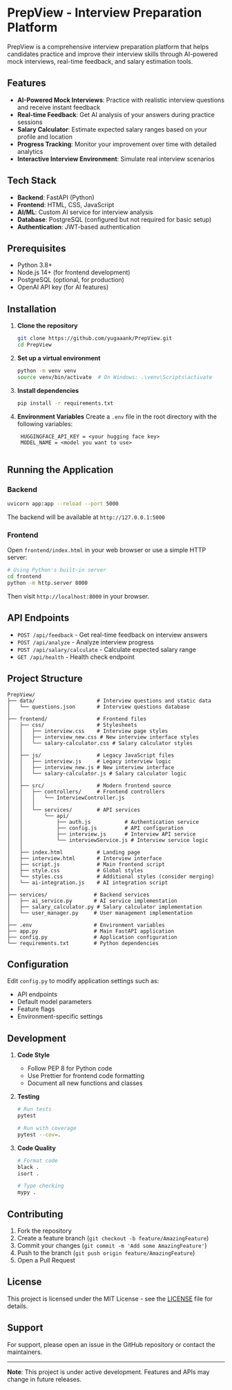 # PrepView - Interview Preparation Platform

PrepView is a comprehensive interview preparation platform that helps candidates practice and improve their interview skills through AI-powered mock interviews, real-time feedback, and salary estimation tools.

## Features

- **AI-Powered Mock Interviews**: Practice with realistic interview questions and receive instant feedback
- **Real-time Feedback**: Get AI analysis of your answers during practice sessions
- **Salary Calculator**: Estimate expected salary ranges based on your profile and location
- **Progress Tracking**: Monitor your improvement over time with detailed analytics
- **Interactive Interview Environment**: Simulate real interview scenarios

## Tech Stack

- **Backend**: FastAPI (Python)
- **Frontend**: HTML, CSS, JavaScript
- **AI/ML**: Custom AI service for interview analysis
- **Database**: PostgreSQL (configured but not required for basic setup)
- **Authentication**: JWT-based authentication

## Prerequisites

- Python 3.8+
- Node.js 14+ (for frontend development)
- PostgreSQL (optional, for production)
- OpenAI API key (for AI features)

## Installation

1. **Clone the repository**
   ```bash
   git clone https://github.com/yugaaank/PrepView.git
   cd PrepView
   ```

2. **Set up a virtual environment**
   ```bash
   python -m venv venv
   source venv/bin/activate  # On Windows: .\venv\Scripts\activate
   ```

3. **Install dependencies**
   ```bash
   pip install -r requirements.txt
   ```

4. **Environment Variables**
   Create a `.env` file in the root directory with the following variables:
   ```
    HUGGINGFACE_API_KEY = <your hugging face key>
    MODEL_NAME = <model you want to use>
  
   ```

## Running the Application

### Backend
```bash
uvicorn app:app --reload --port 5000
```

The backend will be available at `http://127.0.0.1:5000`

### Frontend
Open `frontend/index.html` in your web browser or use a simple HTTP server:

```bash
# Using Python's built-in server
cd frontend
python -m http.server 8000
```

Then visit `http://localhost:8000` in your browser.

## API Endpoints

- `POST /api/feedback` - Get real-time feedback on interview answers
- `POST /api/analyze` - Analyze interview progress
- `POST /api/salary/calculate` - Calculate expected salary range
- `GET /api/health` - Health check endpoint

## Project Structure

```
PrepView/
├── data/                    # Interview questions and static data
│   └── questions.json       # Interview questions database
│
├── frontend/                # Frontend files
│   ├── css/                 # Stylesheets
│   │   ├── interview.css    # Interview page styles
│   │   ├── interview_new.css # New interview interface styles
│   │   └── salary-calculator.css # Salary calculator styles
│   │
│   ├── js/                  # Legacy JavaScript files
│   │   ├── interview.js     # Legacy interview logic
│   │   ├── interview_new.js # New interview interface
│   │   └── salary-calculator.js # Salary calculator logic
│   │
│   ├── src/                 # Modern frontend source
│   │   ├── controllers/     # Frontend controllers
│   │   │   └── InterviewController.js
│   │   │
│   │   └── services/        # API services
│   │       └── api/
│   │           ├── auth.js           # Authentication service
│   │           ├── config.js         # API configuration
│   │           ├── interview.js      # Interview API service
│   │           └── interviewService.js # Interview service logic
│   │
│   ├── index.html           # Landing page
│   ├── interview.html       # Interview interface
│   ├── script.js            # Main frontend script
│   ├── style.css            # Global styles
│   └── styles.css           # Additional styles (consider merging)
│   └── ai-integration.js    # AI integration script
│
├── services/               # Backend services
│   ├── ai_service.py       # AI service implementation
│   ├── salary_calculator.py # Salary calculator implementation
│   └── user_manager.py     # User management implementation
│
├── .env                    # Environment variables
├── app.py                  # Main FastAPI application
├── config.py               # Application configuration
└── requirements.txt        # Python dependencies
```

## Configuration

Edit `config.py` to modify application settings such as:
- API endpoints
- Default model parameters
- Feature flags
- Environment-specific settings

## Development

1. **Code Style**
   - Follow PEP 8 for Python code
   - Use Prettier for frontend code formatting
   - Document all new functions and classes

2. **Testing**
   ```bash
   # Run tests
   pytest
   
   # Run with coverage
   pytest --cov=.
   ```

3. **Code Quality**
   ```bash
   # Format code
   black .
   isort .
   
   # Type checking
   mypy .
   ```

## Contributing

1. Fork the repository
2. Create a feature branch (`git checkout -b feature/AmazingFeature`)
3. Commit your changes (`git commit -m 'Add some AmazingFeature'`)
4. Push to the branch (`git push origin feature/AmazingFeature`)
5. Open a Pull Request

## License

This project is licensed under the MIT License - see the [LICENSE](LICENSE) file for details.

## Support

For support, please open an issue in the GitHub repository or contact the maintainers.

---

**Note**: This project is under active development. Features and APIs may change in future releases.

